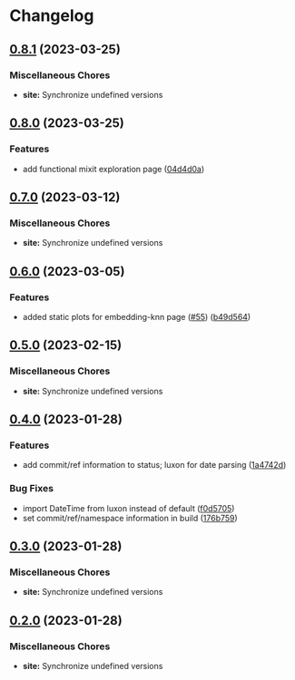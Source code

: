 # Changelog

## [0.8.1](https://github.com/dsgt-birdclef/birdclef-2023/compare/site-v0.8.0...site-v0.8.1) (2023-03-25)


### Miscellaneous Chores

* **site:** Synchronize undefined versions

## [0.8.0](https://github.com/dsgt-birdclef/birdclef-2023/compare/site-v0.7.0...site-v0.8.0) (2023-03-25)


### Features

* add functional mixit exploration page ([04d4d0a](https://github.com/dsgt-birdclef/birdclef-2023/commit/04d4d0a5a047cd89422411ef7f491649f9bf2c5b))

## [0.7.0](https://github.com/dsgt-birdclef/birdclef-2023/compare/site-v0.6.0...site-v0.7.0) (2023-03-12)


### Miscellaneous Chores

* **site:** Synchronize undefined versions

## [0.6.0](https://github.com/dsgt-birdclef/birdclef-2023/compare/site-v0.5.0...site-v0.6.0) (2023-03-05)


### Features

* added static plots for embedding-knn page ([#55](https://github.com/dsgt-birdclef/birdclef-2023/issues/55)) ([b49d564](https://github.com/dsgt-birdclef/birdclef-2023/commit/b49d564afc97bf6c2dafeb8fe787c29c6e9f2da7))

## [0.5.0](https://github.com/dsgt-birdclef/birdclef-2023/compare/site-v0.4.0...site-v0.5.0) (2023-02-15)


### Miscellaneous Chores

* **site:** Synchronize undefined versions

## [0.4.0](https://github.com/dsgt-birdclef/birdclef-2023/compare/site-v0.3.0...site-v0.4.0) (2023-01-28)

### Features

- add commit/ref information to status; luxon for date parsing ([1a4742d](https://github.com/dsgt-birdclef/birdclef-2023/commit/1a4742d757bf58507a6fc3f741be5115409e67c0))

### Bug Fixes

- import DateTime from luxon instead of default ([f0d5705](https://github.com/dsgt-birdclef/birdclef-2023/commit/f0d57058cb0ecdd279a756128b4eafcb9c7c1638))
- set commit/ref/namespace information in build ([176b759](https://github.com/dsgt-birdclef/birdclef-2023/commit/176b7598c9f4b52db725d6a4641f10b8bb3a025e))

## [0.3.0](https://github.com/dsgt-birdclef/birdclef-2023/compare/site-v0.2.0...site-v0.3.0) (2023-01-28)

### Miscellaneous Chores

- **site:** Synchronize undefined versions

## [0.2.0](https://github.com/dsgt-birdclef/birdclef-2023/compare/site-v0.1.0...site-v0.2.0) (2023-01-28)

### Miscellaneous Chores

- **site:** Synchronize undefined versions
